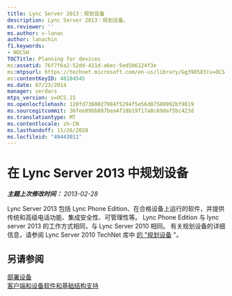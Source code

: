 ```yaml
---
title: Lync Server 2013：规划设备
description: Lync Server 2013：规划设备。
ms.reviewer: ''
ms.author: v-lanac
author: lanachin
f1.keywords:
- NOCSH
TOCTitle: Planning for devices
ms:assetid: 76f7f6a2-52dd-411d-a6ec-5ed5b6124f3e
ms:mtpsurl: https://technet.microsoft.com/en-us/library/Gg398583(v=OCS.15)
ms:contentKeyID: 48184545
ms.date: 07/23/2014
manager: serdars
mtps_version: v=OCS.15
ms.openlocfilehash: 120fd7360027984f5294f5e56d07580992bf9819
ms.sourcegitcommit: 36fee89bb887bea4f18b19f17a8c69daf5bc423d
ms.translationtype: MT
ms.contentlocale: zh-CN
ms.lasthandoff: 11/26/2020
ms.locfileid: "49443011"
---
```

# <a name="planning-for-devices-in-lync-server-2013"></a>在 Lync Server 2013 中规划设备

<div data-xmlns="http://www.w3.org/1999/xhtml">

<div class="topic" data-xmlns="http://www.w3.org/1999/xhtml" data-msxsl="urn:schemas-microsoft-com:xslt" data-cs="https://msdn.microsoft.com/">

<div data-asp="https://msdn2.microsoft.com/asp">



</div>

<div id="mainSection">

<div id="mainBody">

<span> </span>

_**主题上次修改时间：** 2013-02-28_

Lync Server 2013 包括 Lync Phone Edition、在合格设备上运行的软件，并提供传统和高级电话功能、集成安全性、可管理性等。 Lync Phone Edition 与 lync server 2013 的工作方式相同，与 Lync Server 2010 相同。 有关规划设备的详细信息，请参阅 Lync Server 2010 TechNet 库中 [的 "规划设备](https://go.microsoft.com/fwlink/p/?linkid=285880) "。

<div>

## <a name="see-also"></a>另请参阅


[部署设备](https://go.microsoft.com/fwlink/p/?linkid=285881)  
[客户端和设备软件和基础结构支持](https://go.microsoft.com/fwlink/p/?linkid=285882)  
  

</div>

</div>

<span> </span>

</div>

</div>

</div>

